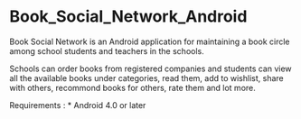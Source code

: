 # Book_Social_Network_Android

Book Social Network is an Android application for maintaining a book circle among school students and teachers in the schools.

Schools can order books from registered companies and students can view all the available books under categories, read them, 
add to wishlist, share with others, recommond books for others, rate them and lot more.

Requirements :
    * Android 4.0 or later


